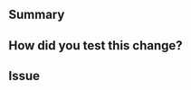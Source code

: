 <!--
  Thanks for submitting a pull request!
  We appreciate you spending the time to work on these changes.
  Please provide enough information so that others can review your pull request.
  
  Please read the contribution document: https://github.com/lacework/terraform-aws-config/blob/main/CONTRIBUTING.md
--->

## Summary

<!--
 Explain the **motivation** for making this change. What existing problem does the pull request solve?
-->

## How did you test this change?

<!--
  How exactly did you verify that your PR solves the issue you wanted to solve?
  Include any other relevant information such as how to use the new functionality, screenshots, etc.
-->

## Issue

<!--
  Include the link to a Jira/Github issue
-->
